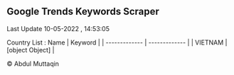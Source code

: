 

## Google Trends Keywords Scraper 
 
Last Update 10-05-2022 , 14:53:05

Country List :
 Name  | Keyword |
| ------------- | ------------- |
| VIETNAM | [object Object] |



© Abdul Muttaqin 
